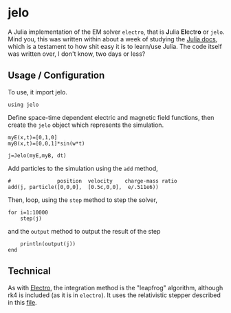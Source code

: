 jelo
====

A Julia implementation of the EM solver `electro`, that is <b>J</b>ulia
<b>El</b>ectr<b>o</b> or `jelo`. Mind you, this was written within about
a week of studying the [Julia docs](http://julia.readthedocs.org), which
is a testament to how shit easy it is to learn/use Julia. The code itself was
written over, I don't know, two days or less?

Usage / Configuration
---------------------
To use, it import jelo.

```
using jelo
```

Define space-time dependent electric and magnetic field functions, then create
the `jelo` object which represents the simulation.
```
myE(x,t)=[0,1,0]
myB(x,t)=[0,0,1]*sin(w*t)

j=Jelo(myE,myB, dt)
```
Add particles to the simulation using the `add` method,
```
#               position  velocity    charge-mass ratio
add(j, particle([0,0,0],  [0.5c,0,0],  e/.511e6))
```
Then, loop, using the `step` method to step the solver,
```
for i=1:10000
    step(j)
```
and the `output` method to output the result of the step
```
    println(output(j))
end
```

Technical
---------
As with [Electro](http://github.com/noobermin/electro), the integration method is the "leapfrog" algorithm, although rk4 is included (as it is in `electro`). It uses the relativistic stepper described in this [file](http://github.com/noobermin/electro/blob/master/docs/equationsofmotion.pdf).
